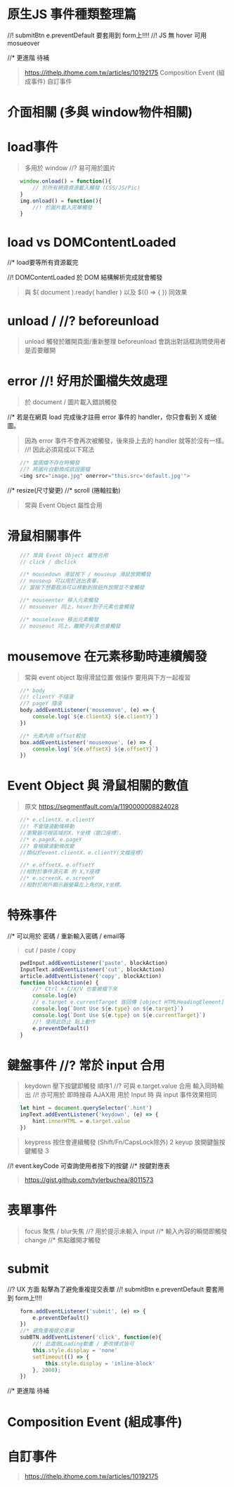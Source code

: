 # 原生JS 事件種類整理篇

//! submitBtn e.preventDefault 要套用到 form上!!!!
//! JS 無 hover 可用 mosueover

//* 更進階 待補
> https://ithelp.ithome.com.tw/articles/10192175
> Composition Event (組成事件)
> 自訂事件

# 介面相關 (多與 window物件相關)

# load事件
> 多用於 window
//? 易可用於圖片
```js
    window.onload() = function(){ 
        // 於所有網頁資源載入觸發 (CSS/JS/Pic)
    }
    img.onload() = function(){
        //! 於圖片載入完畢觸發
    }
```

# load vs DOMContentLoaded
//* load要等所有資源載完

//! DOMContentLoaded 於 DOM 結構解析完成就會觸發
> 與 $( document ).ready( handler )
> 以及 $(() => {   })  同效果


# unload /  //? beforeunload
> unload 觸發於離開頁面/重新整理
> beforeunload 會跳出對話框詢問使用者是否要離開

# error  //! 好用於圖檔失效處理
> 於 document / 圖片載入錯誤觸發

//* 若是在網頁 load 完成後才註冊 error 事件的 handler，你只會看到 X 或破圖。
> 因為 error 事件不會再次被觸發，後來掛上去的 handler 就等於沒有一樣。
//! 因此必須寫成以下寫法
```js
    //* 當圖檔不存在時觸發
    //? 將圖片自動換成欲設圖檔
    <img src="image.jpg" onerror="this.src='default.jpg'">
```
//* resize(尺寸變更)
//* scroll (捲軸拉動)
> 常與 Event Object 屬性合用

# 滑鼠相關事件
```js
    //? 常與 Event Object 屬性合用
    // click / dbclick

    //* mousedown 滑鼠按下 / mouseup 滑鼠放開觸發
    // mouseup 可以用於送出表單，
    // 當按下想要取消可以移動到按鈕外放開並不會觸發

    //* mouseenter 移入元素觸發 
    // mosueover 同上，hover到子元素也會觸發

    //* mouseleave 移出元素觸發
    // mouseout 同上，離開子元素也會觸發
```

# mousemove 在元素移動時連續觸發
> 常與 event object 取得滑鼠位置 做操作 
> 要用與下方一起複習
```js
    //* body  
    //! clientY 不隨滾 
    //? pageY 隨滾
    body.addEventListener('mousemove', (e) => {
        console.log(`${e.clientX} ${e.clientY}`)
    })

    //* 元素內用 offset較佳
    box.addEventListener('mousemove', (e) => {
        console.log(`${e.offsetX} ${e.offsetY}`)
    })
```

# Event Object 與 滑鼠相關的數值
> 原文 https://segmentfault.com/a/1190000008824028
```js
    //* e.clientX、e.clientY
    //! 不會隨滾動條移動
    //瀏覽器可視區域的X，Y坐標（窗口座標），
    //* e.pageX、e.pageY
    //? 會根據滾動條改變
    //類似於event.clientX、e.clientY(文檔座標)

    //* e.offsetX、e.offsetY
    //相對於事件源元素 的 X,Y座標
    //* e.screenX、e.screenY
    //相對於用戶顯示器螢幕左上角的X,Y坐標。
```

# 特殊事件
//* 可以用於 密碼 / 重新輸入密碼 / email等
> cut / paste / copy
```js
    pwdInput.addEventListener('paste', blockAction)
    InputText.addEventListener('cut', blockAction) 
    article.addEventListener('copy', blockAction)
    function blockAction(e) {
        //* Ctrl + C/X/V 也會被檔下來
        console.log(e)
        // e.target e.currentTarget 皆回傳 [object HTMLHeadingElement]
        console.log(`Dont Use ${e.type} on ${e.target}`)
        console.log(`Dont Use ${e.type} on ${e.currentTarget}`)
        //! 使用此防止 貼上動作
        e.preventDefault()
    }
```

# 鍵盤事件 //? 常於 input 合用

> keydown   壓下按鍵即觸發   順序1
//? 可與 e.target.value 合用 輸入同時輸出
//! 亦可用於 即時搜尋 AJAX用
> 用於 Input 時 與 input 事件效果相同
```js
    let hint = document.querySelector('.hint')
    inpText.addEventListener('keydown', (e) => {
        hint.innerHTML = e.target.value
    })
```

> keypress  按住會連續觸發 (Shift/Fn/CapsLock除外) 2
> keyup     放開鍵盤按鍵觸發 3

//! event.keyCode 可查詢使用者按下的按鍵
//* 按鍵對應表
> https://gist.github.com/tylerbuchea/8011573

# 表單事件
> focus 聚焦 / blur失焦 //? 用於提示未輸入
> input //* 輸入內容的瞬間即觸發
> change //* 焦點離開才觸發

# submit
//? UX 方面 點擊為了避免重複提交表單
//! submitBtn e.preventDefault 要套用到 form上!!!!
```js
    form.addEventListener('submit', (e) => {
        e.preventDefault()
    })
    //* 避免重複提交表單
    subBTN.addEventListener('click', function(e){
        //! 此處做Loading動畫 / 更改樣式皆可
        this.style.display = 'none'
        setTimeout(() => {
            this.style.display = 'inline-block'
        }, 2000);
    })
```

//* 更進階 待補
# Composition Event (組成事件)
# 自訂事件
> https://ithelp.ithome.com.tw/articles/10192175